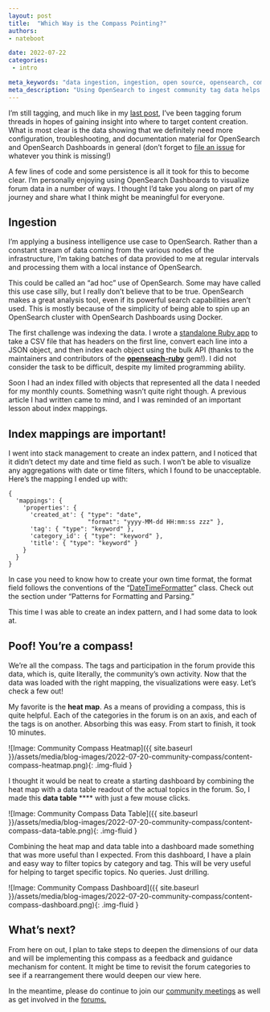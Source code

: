 ```yaml
---
layout: post
title:  "Which Way is the Compass Pointing?"
authors:
- nateboot

date: 2022-07-22
categories:
 - intro

meta_keywords: "data ingestion, ingestion, open source, opensearch, community, observability"
meta_description: "Using OpenSearch to ingest community tag data helps us target learning material towards where knowledge gaps actually exist."
---
```


I’m still tagging, and much like in my [last post](https://opensearch.org/blog/intro/2022/05/tag-youre-it/), I’ve been tagging forum threads in hopes of gaining insight into where to target content creation. What is most clear is the data showing that we definitely need more configuration, troubleshooting, and documentation material for OpenSearch and OpenSearch Dashboards in general (don’t forget to [file an issue](https://github.com/opensearch-project/documentation-website/issues/new/choose) for whatever you think is missing!)

A few lines of code and some persistence is all it took for this to become clear. I’m personally enjoying using OpenSearch Dashboards to visualize forum data in a number of ways. I thought I’d take you along on part of my journey and share what I think might be meaningful for everyone. 

## Ingestion

I’m applying a business intelligence use case to OpenSearch. Rather than a constant stream of data coming from the various nodes of the infrastructure, I’m taking batches of data provided to me at regular intervals and processing them with a local instance of OpenSearch. 

This could be called an “ad hoc” use of OpenSearch. Some may have called this use case silly, but I really don’t believe that to be true. OpenSearch makes a great analysis tool, even if its powerful search capabilities aren’t used. This is mostly because of the simplicity of being able to spin up an OpenSearch cluster with OpenSearch Dashboards using Docker. 

The first challenge was indexing the data. I wrote a [standalone Ruby app](https://github.com/nateynateynate/csv2opensearch) to take a CSV file that has headers on the first line, convert each line into a JSON object, and then index each object using the bulk API (thanks to the maintainers and contributors of the **[openseach-ruby](https://github.com/opensearch-project/opensearch-ruby)** gem!). I did not consider the task to be difficult, despite my limited programming ability. 

Soon I had an index filled with objects that represented all the data I needed for my monthly counts. Something wasn’t quite right though. A previous article I had written came to mind, and I was reminded of an important lesson about index mappings. 

## **Index mappings are important!**

I went into stack management to create an index pattern, and I noticed that it didn’t detect my date and time field as such. I won’t be able to visualize any aggregations with date or time filters, which I found to be unacceptable. Here’s the mapping I ended up with: 


```
{
  'mappings': {
    'properties': {
      'created_at': { "type": "date",
                      "format": "yyyy-MM-dd HH:mm:ss zzz" },
      'tag': { "type": "keyword" },
      'category_id': { "type": "keyword" },
      'title': { "type": "keyword" }
    }
  }
}
```


In case you need to know how to create your own time format, the format field follows the conventions of the “[DateTimeFormatter](https://docs.oracle.com/javase/8/docs/api/java/time/format/DateTimeFormatter.html)” class. Check out the section under “Patterns for Formatting and Parsing.”

This time I was able to create an index pattern, and I had some data to look at. 

## **Poof! You’re a compass!**

We’re all the compass. The tags and participation in the forum provide this data, which is, quite literally, the community’s own activity. Now that the data was loaded with the right mapping, the visualizations were easy. Let’s check a few out! 

My favorite is the **heat map**. As a means of providing a compass, this is quite helpful. Each of the categories in the forum is on an axis, and each of the tags is on another. Absorbing this was easy. From start to finish, it took 10 minutes. 

![Image: Community Compass Heatmap]({{ site.baseurl }}/assets/media/blog-images/2022-07-20-community-compass/content-compass-heatmap.png){: .img-fluid }


I thought it would be neat to create a starting dashboard by combining the heat map with a data table readout of the actual topics in the forum. So, I made this **data table** **** with just a few mouse clicks.


![Image: Community Compass Data Table]({{ site.baseurl }}/assets/media/blog-images/2022-07-20-community-compass/content-compass-data-table.png){: .img-fluid }

Combining the heat map and data table into a dashboard made something that was more useful than I expected. From this dashboard, I have a plain and easy way to filter topics by category and tag. This will be very useful for helping to target specific topics. No queries. Just drilling. 

![Image: Community Compass Dashboard]({{ site.baseurl }}/assets/media/blog-images/2022-07-20-community-compass/content-compass-dashboard.png){: .img-fluid }

## What’s next?

From here on out, I plan to take steps to deepen the dimensions of our data and will be implementing this compass as a feedback and guidance mechanism for content. It might be time to revisit the forum categories to see if a rearrangement there would deepen our view here.

In the meantime, please do continue to join our [community meetings](https://www.meetup.com/opensearch/) as well as get involved in the [forums.](https://forum.opensearch.org/)





